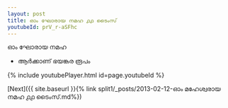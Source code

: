 ```yaml
---
layout: post
title: ഓം ഘോരായ നമഹ ൧൧ ടൈംസ്
youtubeId: prV_r-aSFhc
---
```

 
 
 ഓം ഘോരായ നമഹ 
 
 -  ആർക്കാണ് ഭയങ്കര രൂപം 
 
  
 
  
 
 
 
 
 
 


{% include youtubePlayer.html id=page.youtubeId %}
 
[Next]({{ site.baseurl }}{% link  split1/_posts/2013-02-12-ഓം മഹേശ്വരായ നമഹ ൧൧ ടൈംസ്.md%})
 
